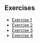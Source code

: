 ## Exercises

- [Exercise 1](ex-1.ipynb)
- [Exercise 2](ex-2.ipynb)
- [Exercise 3](ex-3.ipynb)
- [Exercise 4](ex-4.ipynb)
